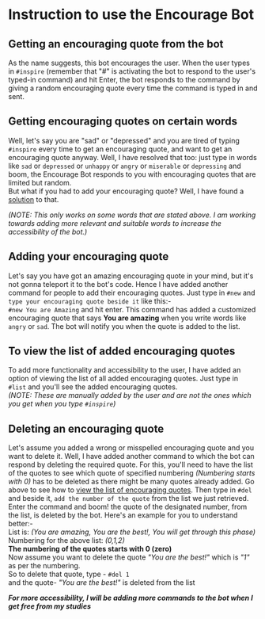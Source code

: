 # **Instruction to use the Encourage Bot**

## Getting an encouraging quote from the bot

As the name suggests, this bot encourages the user. When the user types in `#inspire` (remember that "#" is activating the bot to respond to the user's typed-in command) and hit Enter, the bot responds to the command by giving a random encouraging quote every time the command is typed in and sent.


## Getting encouraging quotes on certain words

Well, let's say you are "sad" or "depressed" and you are tired of typing `#inspire` every time to get an encouraging quote, and want to get an encouraging quote anyway. Well, I have resolved that too: just type in words like `sad` or `depressed` or `unhappy` or `angry` or `miserable` or `depressing` and boom, the Encourage Bot responds to you with encouraging quotes that are limited but random. <br/>
But what if you had to add your encouraging quote? Well, I have found a [solution](https://github.com/kb0207/Encourage-bot_instructions/blob/main/README.md#adding-your-own-encouraging-quote) to that. <br/>

_(NOTE: This only works on some words that are stated above. I am working towards adding more relevant and suitable words to increase the accessibility of the bot.)_

## Adding your encouraging quote

Let's say you have got an amazing encouraging quote in your mind, but it's not gonna teleport it to the bot's code. Hence I have added another command for people to add their encouraging quotes. Just type in `#new` and `type your encouraging quote beside it` like this:- <br/>
`#new You are Amazing` and hit enter. This command has added a customized encouraging quote that says **You are amazing** when you write words like `angry` or `sad`. The bot will notify you when the quote is added to the list. 

## To view the list of added encouraging quotes 

To add more functionality and accessibility to the user, I have added an option of viewing the list of all added encouraging quotes. Just type in `#list` and you'll see the added encouraging quotes. <br/>
_(NOTE: These are manually added by the user and are not the ones which you get when you type `#inspire`)_

## Deleting an encouraging quote

Let's assume you added a wrong or misspelled encouraging quote and you want to delete it. Well, I have added another command to which the bot can respond by deleting the required quote. For this, you'll need to have the list of the quotes to see which quote of specified numbering _(Numbering starts with 0)_ has to be deleted as there might be many quotes already added. Go above to see how to [view the list of encouraging quotes](https://github.com/kb0207/Encourage-bot_instructions/blob/main/README.md#to-view-the-list-of-added-encouraging-quotes). Then type in `#del` and beside it, `add the number of the quote` from the list we just retrieved. Enter the command and boom! the quote of the designated number, from the list, is deleted by the bot. Here's an example for you to understand better:- <br/>
List is:
*(You are amazing, You are the best!, You will get through this phase)* <br/>
Numbering for the above list: *(0,1,2)* <br/>
**The numbering of the quotes starts with 0 (zero)** <br/>
Now assume you want to delete the quote *"You are the best!"* which is *"1"* as per the numbering.<br/> 
So to delete that quote, type - `#del 1` <br/>
and the quote- *"You are the best!"* is deleted from the list
<br/>

***For more accessibility, I will be adding more commands to the bot when I get free from my studies***
